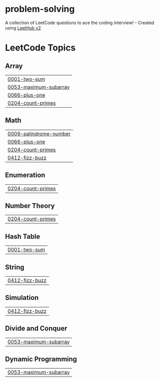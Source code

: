 # problem-solving
A collection of LeetCode questions to ace the coding interview! - Created using [LeetHub v2](https://github.com/arunbhardwaj/LeetHub-2.0)

<!---LeetCode Topics Start-->
# LeetCode Topics
## Array
|  |
| ------- |
| [0001-two-sum](https://github.com/maryemkamal/problem-solving/tree/master/0001-two-sum) |
| [0053-maximum-subarray](https://github.com/maryemkamal/problem-solving/tree/master/0053-maximum-subarray) |
| [0066-plus-one](https://github.com/maryemkamal/problem-solving/tree/master/0066-plus-one) |
| [0204-count-primes](https://github.com/maryemkamal/problem-solving/tree/master/0204-count-primes) |
## Math
|  |
| ------- |
| [0009-palindrome-number](https://github.com/maryemkamal/problem-solving/tree/master/0009-palindrome-number) |
| [0066-plus-one](https://github.com/maryemkamal/problem-solving/tree/master/0066-plus-one) |
| [0204-count-primes](https://github.com/maryemkamal/problem-solving/tree/master/0204-count-primes) |
| [0412-fizz-buzz](https://github.com/maryemkamal/problem-solving/tree/master/0412-fizz-buzz) |
## Enumeration
|  |
| ------- |
| [0204-count-primes](https://github.com/maryemkamal/problem-solving/tree/master/0204-count-primes) |
## Number Theory
|  |
| ------- |
| [0204-count-primes](https://github.com/maryemkamal/problem-solving/tree/master/0204-count-primes) |
## Hash Table
|  |
| ------- |
| [0001-two-sum](https://github.com/maryemkamal/problem-solving/tree/master/0001-two-sum) |
## String
|  |
| ------- |
| [0412-fizz-buzz](https://github.com/maryemkamal/problem-solving/tree/master/0412-fizz-buzz) |
## Simulation
|  |
| ------- |
| [0412-fizz-buzz](https://github.com/maryemkamal/problem-solving/tree/master/0412-fizz-buzz) |
## Divide and Conquer
|  |
| ------- |
| [0053-maximum-subarray](https://github.com/maryemkamal/problem-solving/tree/master/0053-maximum-subarray) |
## Dynamic Programming
|  |
| ------- |
| [0053-maximum-subarray](https://github.com/maryemkamal/problem-solving/tree/master/0053-maximum-subarray) |
<!---LeetCode Topics End-->